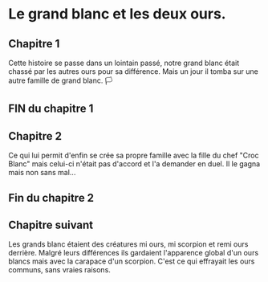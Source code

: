 # Le grand blanc et les deux ours.
## Chapitre 1
Cette histoire se passe dans un lointain passé,
notre grand blanc était chassé par les autres ours pour sa différence. 
Mais un jour il tomba sur une autre famille de grand blanc. 🏳️
## FIN du chapitre 1

## Chapitre 2
Ce qui lui permit d'enfin se crée sa propre famille avec la fille du chef "Croc Blanc" mais celui-ci n'était pas d'accord et l'a demander en duel. Il le gagna mais non sans mal...
## Fin du chapitre 2

## Chapitre suivant
Les grands blanc étaient des créatures mi ours, mi scorpion et remi ours derrière. Malgré leurs différences ils gardaient l'apparence global d'un ours blancs mais avec la carapace d'un scorpion. C'est ce qui effrayait les ours communs, sans vraies raisons.

